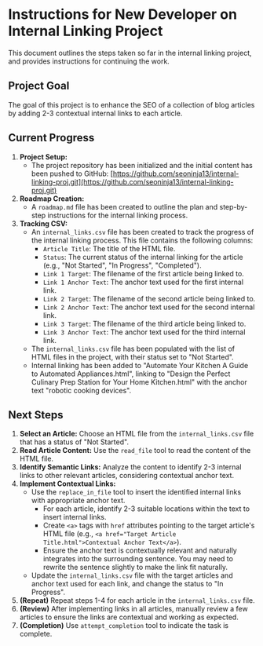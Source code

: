 # Instructions for New Developer on Internal Linking Project

This document outlines the steps taken so far in the internal linking project, and provides instructions for continuing the work.

## Project Goal

The goal of this project is to enhance the SEO of a collection of blog articles by adding 2-3 contextual internal links to each article.

## Current Progress

1.  **Project Setup:**
    *   The project repository has been initialized and the initial content has been pushed to GitHub: [https://github.com/seoninja13/internal-linking-proj.git](https://github.com/seoninja13/internal-linking-proj.git)
2.  **Roadmap Creation:**
    *   A `roadmap.md` file has been created to outline the plan and step-by-step instructions for the internal linking process.
3.  **Tracking CSV:**
    *   An `internal_links.csv` file has been created to track the progress of the internal linking process. This file contains the following columns:
        *   `Article Title`: The title of the HTML file.
        *   `Status`: The current status of the internal linking for the article (e.g., "Not Started", "In Progress", "Completed").
        *   `Link 1 Target`: The filename of the first article being linked to.
        *   `Link 1 Anchor Text`: The anchor text used for the first internal link.
        *   `Link 2 Target`: The filename of the second article being linked to.
        *   `Link 2 Anchor Text`: The anchor text used for the second internal link.
        *   `Link 3 Target`: The filename of the third article being linked to.
        *   `Link 3 Anchor Text`: The anchor text used for the third internal link.
    *   The `internal_links.csv` file has been populated with the list of HTML files in the project, with their status set to "Not Started".
    *   Internal linking has been added to "Automate Your Kitchen A Guide to Automated Appliances.html", linking to "Design the Perfect Culinary Prep Station for Your Home Kitchen.html" with the anchor text "robotic cooking devices".

## Next Steps

1.  **Select an Article:** Choose an HTML file from the `internal_links.csv` file that has a status of "Not Started".
2.  **Read Article Content:** Use the `read_file` tool to read the content of the HTML file.
3.  **Identify Semantic Links:** Analyze the content to identify 2-3 internal links to other relevant articles, considering contextual anchor text.
4.  **Implement Contextual Links:**
    *   Use the `replace_in_file` tool to insert the identified internal links with appropriate anchor text.
        *   For each article, identify 2-3 suitable locations within the text to insert internal links.
        *   Create `<a>` tags with `href` attributes pointing to the target article's HTML file (e.g., `<a href="Target Article Title.html">Contextual Anchor Text</a>`).
        *   Ensure the anchor text is contextually relevant and naturally integrates into the surrounding sentence. You may need to rewrite the sentence slightly to make the link fit naturally.
    *   Update the `internal_links.csv` file with the target articles and anchor text used for each link, and change the status to "In Progress".
5.  **(Repeat)** Repeat steps 1-4 for each article in the `internal_links.csv` file.
6.  **(Review)** After implementing links in all articles, manually review a few articles to ensure the links are contextual and working as expected.
7.  **(Completion)** Use `attempt_completion` tool to indicate the task is complete.
